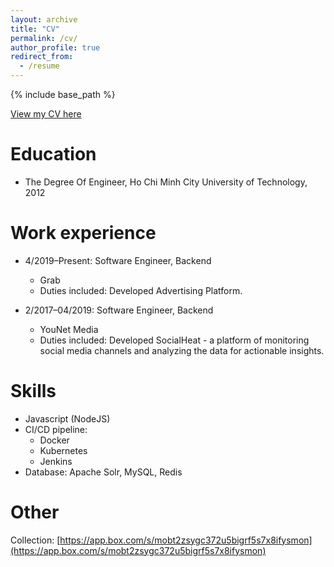 ```yaml
---
layout: archive
title: "CV"
permalink: /cv/
author_profile: true
redirect_from:
  - /resume
---
```


{% include base_path %}

[View my CV here](https://drive.google.com/file/d/0B3rw7bdA0bMWRXJTRkVSNE42aEE/view?fbclid=IwAR12pBMwyeiMzABpEquhesIkhL5QrBMH7XKDIvUU7wWej2gpCCcoc1XUJas)

Education
======
* The Degree Of Engineer, Ho Chi Minh City University of Technology, 2012

Work experience
======
* 4/2019–Present: Software Engineer, Backend
  * Grab
  * Duties included: Developed Advertising Platform.
  
* 2/2017–04/2019: Software Engineer, Backend
  * YouNet Media
  * Duties included: Developed SocialHeat - a platform of monitoring social media channels and analyzing the data for actionable insights.
  
Skills
======
* Javascript (NodeJS)
* CI/CD pipeline:
  * Docker
  * Kubernetes
  * Jenkins
* Database: Apache Solr, MySQL, Redis

Other
======
Collection: [https://app.box.com/s/mobt2zsygc372u5bigrf5s7x8ifysmon](https://app.box.com/s/mobt2zsygc372u5bigrf5s7x8ifysmon)
  

